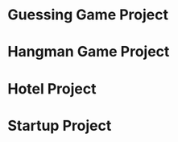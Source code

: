 <h1 class="sc-kIPQKe erIitW">Guessing Game Project</h1>
<h1 class="sc-kIPQKe erIitW">Hangman Game Project</h1>
<h1 class="sc-kIPQKe erIitW">Hotel Project</h1>
<h1 class="sc-kIPQKe erIitW">Startup Project</h1>
